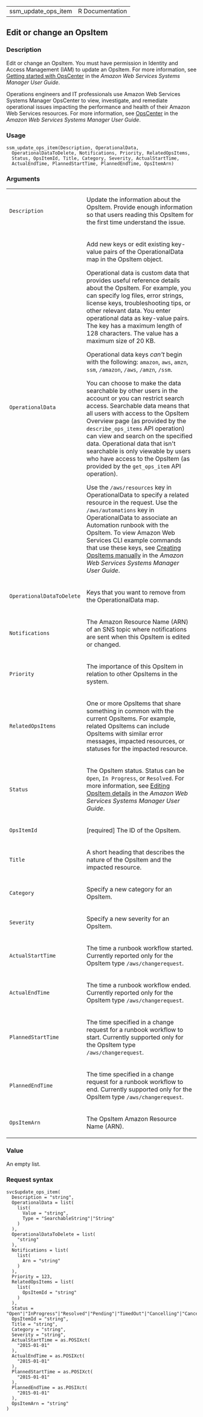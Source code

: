 <table style="width: 100%;">
<tbody>
<tr class="odd">
<td>ssm_update_ops_item</td>
<td style="text-align: right;">R Documentation</td>
</tr>
</tbody>
</table>

## Edit or change an OpsItem

### Description

Edit or change an OpsItem. You must have permission in Identity and
Access Management (IAM) to update an OpsItem. For more information, see
[Getting started with
OpsCenter](https://docs.aws.amazon.com/systems-manager/latest/userguide/)
in the *Amazon Web Services Systems Manager User Guide*.

Operations engineers and IT professionals use Amazon Web Services
Systems Manager OpsCenter to view, investigate, and remediate
operational issues impacting the performance and health of their Amazon
Web Services resources. For more information, see
[OpsCenter](https://docs.aws.amazon.com/systems-manager/latest/userguide/OpsCenter.html)
in the *Amazon Web Services Systems Manager User Guide*.

### Usage

    ssm_update_ops_item(Description, OperationalData,
      OperationalDataToDelete, Notifications, Priority, RelatedOpsItems,
      Status, OpsItemId, Title, Category, Severity, ActualStartTime,
      ActualEndTime, PlannedStartTime, PlannedEndTime, OpsItemArn)

### Arguments

<table>
<colgroup>
<col style="width: 35%" />
<col style="width: 65%" />
</colgroup>
<tbody>
<tr class="odd">
<td><code id="ssm_update_ops_item_:_Description">Description</code></td>
<td><p>Update the information about the OpsItem. Provide enough
information so that users reading this OpsItem for the first time
understand the issue.</p></td>
</tr>
<tr class="even">
<td><code
id="ssm_update_ops_item_:_OperationalData">OperationalData</code></td>
<td><p>Add new keys or edit existing key-value pairs of the
OperationalData map in the OpsItem object.</p>
<p>Operational data is custom data that provides useful reference
details about the OpsItem. For example, you can specify log files, error
strings, license keys, troubleshooting tips, or other relevant data. You
enter operational data as key-value pairs. The key has a maximum length
of 128 characters. The value has a maximum size of 20 KB.</p>
<p>Operational data keys <em>can't</em> begin with the following:
<code>amazon</code>, <code>aws</code>, <code>amzn</code>,
<code>ssm</code>, <code style="white-space: pre;">⁠/amazon⁠</code>, <code
style="white-space: pre;">⁠/aws⁠</code>, <code
style="white-space: pre;">⁠/amzn⁠</code>, <code
style="white-space: pre;">⁠/ssm⁠</code>.</p>
<p>You can choose to make the data searchable by other users in the
account or you can restrict search access. Searchable data means that
all users with access to the OpsItem Overview page (as provided by the
<code>describe_ops_items</code> API operation) can view and search on
the specified data. Operational data that isn't searchable is only
viewable by users who have access to the OpsItem (as provided by the
<code>get_ops_item</code> API operation).</p>
<p>Use the <code style="white-space: pre;">⁠/aws/resources⁠</code> key in
OperationalData to specify a related resource in the request. Use the
<code style="white-space: pre;">⁠/aws/automations⁠</code> key in
OperationalData to associate an Automation runbook with the OpsItem. To
view Amazon Web Services CLI example commands that use these keys, see
<a
href="https://docs.aws.amazon.com/systems-manager/latest/userguide/#OpsCenter-manually-create-OpsItems">Creating
OpsItems manually</a> in the <em>Amazon Web Services Systems Manager
User Guide</em>.</p></td>
</tr>
<tr class="odd">
<td><code
id="ssm_update_ops_item_:_OperationalDataToDelete">OperationalDataToDelete</code></td>
<td><p>Keys that you want to remove from the OperationalData
map.</p></td>
</tr>
<tr class="even">
<td><code
id="ssm_update_ops_item_:_Notifications">Notifications</code></td>
<td><p>The Amazon Resource Name (ARN) of an SNS topic where
notifications are sent when this OpsItem is edited or changed.</p></td>
</tr>
<tr class="odd">
<td><code id="ssm_update_ops_item_:_Priority">Priority</code></td>
<td><p>The importance of this OpsItem in relation to other OpsItems in
the system.</p></td>
</tr>
<tr class="even">
<td><code
id="ssm_update_ops_item_:_RelatedOpsItems">RelatedOpsItems</code></td>
<td><p>One or more OpsItems that share something in common with the
current OpsItems. For example, related OpsItems can include OpsItems
with similar error messages, impacted resources, or statuses for the
impacted resource.</p></td>
</tr>
<tr class="odd">
<td><code id="ssm_update_ops_item_:_Status">Status</code></td>
<td><p>The OpsItem status. Status can be <code>Open</code>, <code
style="white-space: pre;">⁠In Progress⁠</code>, or <code>Resolved</code>.
For more information, see <a
href="https://docs.aws.amazon.com/systems-manager/latest/userguide/OpsCenter-working-with-OpsItems.html#OpsCenter-working-with-OpsItems-editing-details">Editing
OpsItem details</a> in the <em>Amazon Web Services Systems Manager User
Guide</em>.</p></td>
</tr>
<tr class="even">
<td><code id="ssm_update_ops_item_:_OpsItemId">OpsItemId</code></td>
<td><p>[required] The ID of the OpsItem.</p></td>
</tr>
<tr class="odd">
<td><code id="ssm_update_ops_item_:_Title">Title</code></td>
<td><p>A short heading that describes the nature of the OpsItem and the
impacted resource.</p></td>
</tr>
<tr class="even">
<td><code id="ssm_update_ops_item_:_Category">Category</code></td>
<td><p>Specify a new category for an OpsItem.</p></td>
</tr>
<tr class="odd">
<td><code id="ssm_update_ops_item_:_Severity">Severity</code></td>
<td><p>Specify a new severity for an OpsItem.</p></td>
</tr>
<tr class="even">
<td><code
id="ssm_update_ops_item_:_ActualStartTime">ActualStartTime</code></td>
<td><p>The time a runbook workflow started. Currently reported only for
the OpsItem type <code
style="white-space: pre;">⁠/aws/changerequest⁠</code>.</p></td>
</tr>
<tr class="odd">
<td><code
id="ssm_update_ops_item_:_ActualEndTime">ActualEndTime</code></td>
<td><p>The time a runbook workflow ended. Currently reported only for
the OpsItem type <code
style="white-space: pre;">⁠/aws/changerequest⁠</code>.</p></td>
</tr>
<tr class="even">
<td><code
id="ssm_update_ops_item_:_PlannedStartTime">PlannedStartTime</code></td>
<td><p>The time specified in a change request for a runbook workflow to
start. Currently supported only for the OpsItem type <code
style="white-space: pre;">⁠/aws/changerequest⁠</code>.</p></td>
</tr>
<tr class="odd">
<td><code
id="ssm_update_ops_item_:_PlannedEndTime">PlannedEndTime</code></td>
<td><p>The time specified in a change request for a runbook workflow to
end. Currently supported only for the OpsItem type <code
style="white-space: pre;">⁠/aws/changerequest⁠</code>.</p></td>
</tr>
<tr class="even">
<td><code id="ssm_update_ops_item_:_OpsItemArn">OpsItemArn</code></td>
<td><p>The OpsItem Amazon Resource Name (ARN).</p></td>
</tr>
</tbody>
</table>

### Value

An empty list.

### Request syntax

    svc$update_ops_item(
      Description = "string",
      OperationalData = list(
        list(
          Value = "string",
          Type = "SearchableString"|"String"
        )
      ),
      OperationalDataToDelete = list(
        "string"
      ),
      Notifications = list(
        list(
          Arn = "string"
        )
      ),
      Priority = 123,
      RelatedOpsItems = list(
        list(
          OpsItemId = "string"
        )
      ),
      Status = "Open"|"InProgress"|"Resolved"|"Pending"|"TimedOut"|"Cancelling"|"Cancelled"|"Failed"|"CompletedWithSuccess"|"CompletedWithFailure"|"Scheduled"|"RunbookInProgress"|"PendingChangeCalendarOverride"|"ChangeCalendarOverrideApproved"|"ChangeCalendarOverrideRejected"|"PendingApproval"|"Approved"|"Rejected"|"Closed",
      OpsItemId = "string",
      Title = "string",
      Category = "string",
      Severity = "string",
      ActualStartTime = as.POSIXct(
        "2015-01-01"
      ),
      ActualEndTime = as.POSIXct(
        "2015-01-01"
      ),
      PlannedStartTime = as.POSIXct(
        "2015-01-01"
      ),
      PlannedEndTime = as.POSIXct(
        "2015-01-01"
      ),
      OpsItemArn = "string"
    )
